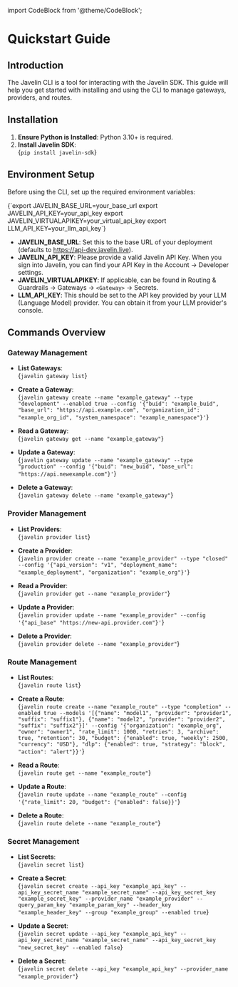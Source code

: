 import CodeBlock from '@theme/CodeBlock';

# Quickstart Guide

## Introduction

The Javelin CLI is a tool for interacting with the Javelin SDK. This guide will help you get started with installing and using the CLI to manage gateways, providers, and routes.

## Installation

1. **Ensure Python is Installed**: Python 3.10+ is required.
2. **Install Javelin SDK**:  
   <CodeBlock language="shell">
   {`pip install javelin-sdk`}
   </CodeBlock>

## Environment Setup

Before using the CLI, set up the required environment variables:

<CodeBlock language="shell">
{`export JAVELIN_BASE_URL=your_base_url
export JAVELIN_API_KEY=your_api_key
export JAVELIN_VIRTUALAPIKEY=your_virtual_api_key
export LLM_API_KEY=your_llm_api_key`}
</CodeBlock>

- **JAVELIN_BASE_URL**: Set this to the base URL of your deployment (defaults to https://api-dev.javelin.live).
- **JAVELIN_API_KEY**: Please provide a valid Javelin API Key. When you sign into Javelin, you can find your API Key in the Account -> Developer settings.
- **JAVELIN_VIRTUALAPIKEY**: If applicable, can be found in Routing & Guardrails -> Gateways -> `<Gateway>` -> Secrets.
- **LLM_API_KEY**: This should be set to the API key provided by your LLM (Language Model) provider. You can obtain it from your LLM provider's console.

## Commands Overview

### Gateway Management

- **List Gateways**:  
  <CodeBlock language="shell">
  {`javelin gateway list`}
  </CodeBlock>
  
- **Create a Gateway**:  
  <CodeBlock language="shell">
  {`javelin gateway create --name "example_gateway" --type "development" --enabled true --config '{"buid": "example_buid", "base_url": "https://api.example.com", "organization_id": "example_org_id", "system_namespace": "example_namespace"}'`}
  </CodeBlock>

- **Read a Gateway**:  
  <CodeBlock language="shell">
  {`javelin gateway get --name "example_gateway"`}
  </CodeBlock>

- **Update a Gateway**:  
  <CodeBlock language="shell">
  {`javelin gateway update --name "example_gateway" --type "production" --config '{"buid": "new_buid", "base_url": "https://api.newexample.com"}'`}
  </CodeBlock>

- **Delete a Gateway**:  
  <CodeBlock language="shell">
  {`javelin gateway delete --name "example_gateway"`}
  </CodeBlock>

### Provider Management

- **List Providers**:  
  <CodeBlock language="shell">
  {`javelin provider list`}
  </CodeBlock>
  
- **Create a Provider**:  
  <CodeBlock language="shell">
  {`javelin provider create --name "example_provider" --type "closed" --config '{"api_version": "v1", "deployment_name": "example_deployment", "organization": "example_org"}'`}
  </CodeBlock>

- **Read a Provider**:  
  <CodeBlock language="shell">
  {`javelin provider get --name "example_provider"`}
  </CodeBlock>

- **Update a Provider**:  
  <CodeBlock language="shell">
  {`javelin provider update --name "example_provider" --config '{"api_base" "https://new-api.provider.com"}'`}
  </CodeBlock>

- **Delete a Provider**:  
  <CodeBlock language="shell">
  {`javelin provider delete --name "example_provider"`}
  </CodeBlock>

### Route Management

- **List Routes**:  
  <CodeBlock language="shell">
  {`javelin route list`}
  </CodeBlock>
  
- **Create a Route**:  
  <CodeBlock language="shell">
  {`javelin route create --name "example_route" --type "completion" --enabled true --models '[{"name": "model1", "provider": "provider1", "suffix": "suffix1"}, {"name": "model2", "provider": "provider2", "suffix": "suffix2"}]' --config '{"organization": "example_org", "owner": "owner1", "rate_limit": 1000, "retries": 3, "archive": true, "retention": 30, "budget": {"enabled": true, "weekly": 2500, "currency": "USD"}, "dlp": {"enabled": true, "strategy": "block", "action": "alert"}}'`}
  </CodeBlock>

- **Read a Route**:  
  <CodeBlock language="shell">
  {`javelin route get --name "example_route"`}
  </CodeBlock>

- **Update a Route**:  
  <CodeBlock language="shell">
  {`javelin route update --name "example_route" --config '{"rate_limit": 20, "budget": {"enabled": false}}'`}
  </CodeBlock>

- **Delete a Route**:  
  <CodeBlock language="shell">
  {`javelin route delete --name "example_route"`}
  </CodeBlock>

### Secret Management

- **List Secrets**:  
  <CodeBlock language="shell">
  {`javelin secret list`}
  </CodeBlock>

- **Create a Secret**:  
  <CodeBlock language="shell">
  {`javelin secret create --api_key "example_api_key" --api_key_secret_name "example_secret_name" --api_key_secret_key "example_secret_key" --provider_name "example_provider" --query_param_key "example_param_key" --header_key "example_header_key" --group "example_group" --enabled true`}
  </CodeBlock>

- **Update a Secret**:  
  <CodeBlock language="shell">
  {`javelin secret update --api_key "example_api_key" --api_key_secret_name "example_secret_name" --api_key_secret_key "new_secret_key" --enabled false`}
  </CodeBlock>

- **Delete a Secret**:  
  <CodeBlock language="shell">
  {`javelin secret delete --api_key "example_api_key" --provider_name "example_provider"`}
  </CodeBlock>
